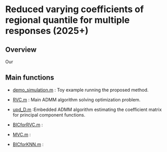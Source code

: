 # Reduced varying coefficients of regional quantile for multiple responses (2025+)
## Overview
Our 

## Main functions
- [demo_simulation.m](https://github.com/woorimjung/rvcrq/edit/main/demo_simulation.m)
 : Toy example running the proposed method.

- [RVC.m](https://github.com/woorimjung/rvcrq/edit/main/RVC.m)
 : Main ADMM algorithm solving optimization problem.

- [upd_D.m](https://github.com/woorimjung/rvcrq/edit/main/upd_D.m)
 :Embedded ADMM algorithm estimating the coefficient matrix for principal component functions.

- [BICforRVC.m](https://github.com/woorimjung/rvcrq/edit/main/BICforRVC.m)
 :

- [MVC.m](https://github.com/woorimjung/rvcrq/edit/main/MVC.m)
 :

- [BICforKNN.m](https://github.com/woorimjung/rvcrq/edit/main/BICforKNN.m)
 :
